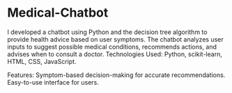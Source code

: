# Medical-Chatbot
I developed a chatbot using Python and the decision tree algorithm to provide health advice based on user symptoms. The chatbot analyzes user inputs to suggest possible medical conditions, recommends actions, and advises when to consult a doctor.
Technologies Used: Python, scikit-learn, HTML, CSS, JavaScript.

Features:
Symptom-based decision-making for accurate recommendations.
Easy-to-use interface for users.
